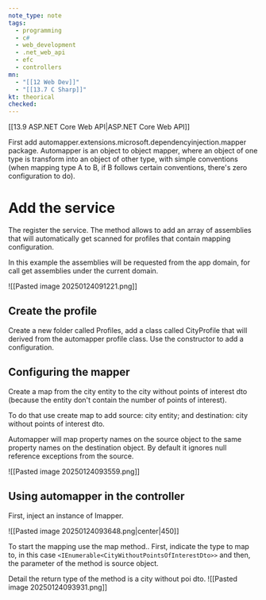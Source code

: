```yaml
---
note_type: note
tags:
  - programming
  - c#
  - web_development
  - .net_web_api
  - efc
  - controllers
mn:
  - "[[12 Web Dev]]"
  - "[[13.7 C Sharp]]"
kt: theorical
checked:
---
```

[[13.9 ASP.NET Core Web API|ASP.NET Core Web API]]

First add automapper.extensions.microsoft.dependencyinjection.mapper package. Automapper is an object to object mapper, where an object of one type is transform into an object of other type, with simple conventions (when mapping type A to B, if B follows certain conventions, there's zero configuration to do).
# Add the service
The register the service. The method allows to add an array of assemblies that will automatically get scanned for profiles that contain mapping configuration. 

In this example the assemblies will be requested from the app domain, for call get assemblies under the current domain. 

![[Pasted image 20250124091221.png]]

## Create the profile
Create a new folder called Profiles, add a class called CityProfile that will derived from the automapper profile class. Use the constructor to add a configuration.

## Configuring the mapper
Create a map from the city entity to the city without points of interest dto (because the entity don't contain the number of points of interest).

To do that use create map to add source: city entity; and destination: city without points of interest dto. 

Automapper will map property names on the source object to the same property names on the destination object. By default it ignores null reference exceptions from the source. 

![[Pasted image 20250124093559.png]]

## Using automapper in the controller
First, inject an instance of Imapper. 

![[Pasted image 20250124093648.png|center|450]]

To start the mapping use the map method.. First, indicate the type to map to, in this case `<IEnumerable<CityWithoutPointsOfInterestDto>>` and then, the parameter of the method is source object.

Detail the return type of the method is a city without poi dto. 
![[Pasted image 20250124093931.png]]

